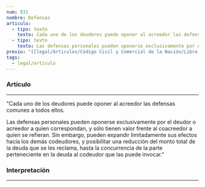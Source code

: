 ```yaml
---
num: 831
nombre: Defensas
articulo:
  - tipo: texto
    texto: Cada uno de los deudores puede oponer al acreedor las defensas comunes a todos ellos.
  - tipo: texto
    texto: Las defensas personales pueden oponerse exclusivamente por el deudor o acreedor a quien correspondan, y sólo tienen valor frente al coacreedor a quien se refieran. Sin embargo, pueden expandir limitadamente sus efectos hacia los demás codeudores, y posibilitar una reducción del monto total de la deuda que se les reclama, hasta la concurrencia de la parte perteneciente en la deuda al codeudor que las puede invocar.
previo: "[[legal/Articulos/Código Civil y Comercial de la Nación/Libro Tercero/Título 1/Capítulo 3/Sección 7/Parágrafo 2/Parágrafo 2, Obligaciones solidarias. Disposiciones generales.md|Parágrafo 2, Obligaciones solidarias. Disposiciones generales]]"
tags:
  - legal/articulo
---
```

### Artículo
---
"Cada uno de los deudores puede oponer al acreedor las defensas comunes a todos ellos.

Las defensas personales pueden oponerse exclusivamente por el deudor o acreedor a quien correspondan, y sólo tienen valor frente al coacreedor a quien se refieran. Sin embargo, pueden expandir limitadamente sus efectos hacia los demás codeudores, y posibilitar una reducción del monto total de la deuda que se les reclama, hasta la concurrencia de la parte perteneciente en la deuda al codeudor que las puede invocar."

### Interpretación
---
